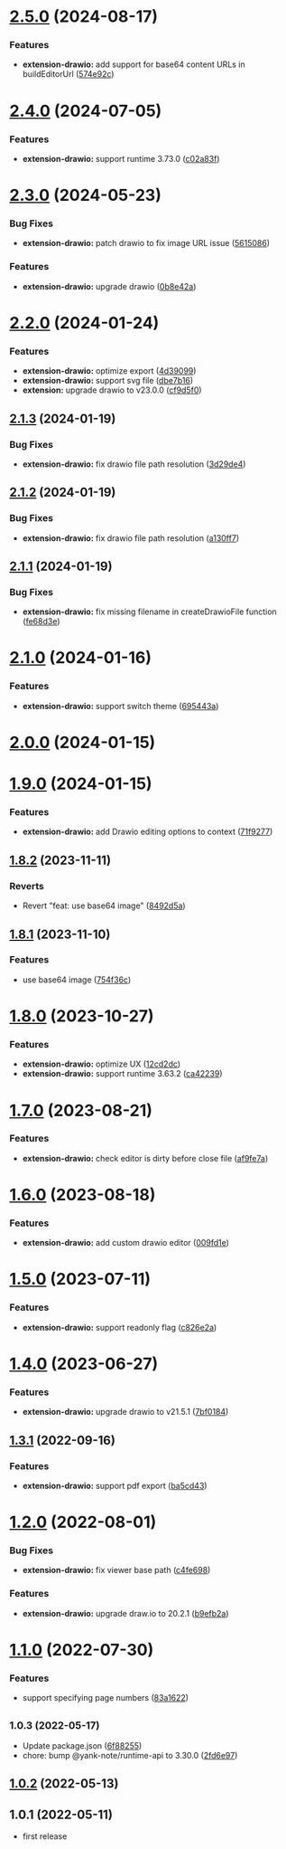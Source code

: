# [2.5.0](https://github.com/purocean/yank-note-extension/compare/extension-drawio-2.4.0...extension-drawio-2.5.0) (2024-08-17)


### Features

* **extension-drawio:** add support for base64 content URLs in buildEditorUrl ([574e92c](https://github.com/purocean/yank-note-extension/commit/574e92c9ec9d5fc3111ba0dd0e6fae28af6a6479))



# [2.4.0](https://github.com/purocean/yank-note-extension/compare/extension-drawio-2.3.0...extension-drawio-2.4.0) (2024-07-05)


### Features

* **extension-drawio:** support runtime 3.73.0 ([c02a83f](https://github.com/purocean/yank-note-extension/commit/c02a83f64354485817acb6305477fc3325ae0361))



# [2.3.0](https://github.com/purocean/yank-note-extension/compare/extension-drawio-2.2.0...extension-drawio-2.3.0) (2024-05-23)


### Bug Fixes

* **extension-drawio:** patch drawio to fix image URL issue ([5615086](https://github.com/purocean/yank-note-extension/commit/56150866840711758ab001bc10fd4c4b654753b8))


### Features

* **extension-drawio:** upgrade drawio ([0b8e42a](https://github.com/purocean/yank-note-extension/commit/0b8e42a96cf04b79b63bc7c7ae3fc45c37685984))



# [2.2.0](https://github.com/purocean/yank-note-extension/compare/extension-drawio-2.1.3...extension-drawio-2.2.0) (2024-01-24)


### Features

* **extension-drawio:** optimize export ([4d39099](https://github.com/purocean/yank-note-extension/commit/4d390997027c6aca5e70b90887ff036431053539))
* **extension-drawio:** support svg file ([dbe7b16](https://github.com/purocean/yank-note-extension/commit/dbe7b16f55c9e5a38cb8c19aaf55618c0dc6232e))
* **extension:** upgrade drawio to v23.0.0 ([cf9d5f0](https://github.com/purocean/yank-note-extension/commit/cf9d5f0a78830288d55debd01300ff38343fb6c5))



## [2.1.3](https://github.com/purocean/yank-note-extension/compare/extension-drawio-2.1.2...extension-drawio-2.1.3) (2024-01-19)


### Bug Fixes

* **extension-drawio:** fix drawio file path resolution ([3d29de4](https://github.com/purocean/yank-note-extension/commit/3d29de4381af94191a6e498f120e0181f302f1bf))



## [2.1.2](https://github.com/purocean/yank-note-extension/compare/extension-drawio-2.1.1...extension-drawio-2.1.2) (2024-01-19)


### Bug Fixes

* **extension-drawio:** fix drawio file path resolution ([a130ff7](https://github.com/purocean/yank-note-extension/commit/a130ff7d65959617210c39ae91f3250b77130da0))



## [2.1.1](https://github.com/purocean/yank-note-extension/compare/extension-drawio-2.1.0...extension-drawio-2.1.1) (2024-01-19)


### Bug Fixes

* **extension-drawio:** fix missing filename in createDrawioFile function ([fe68d3e](https://github.com/purocean/yank-note-extension/commit/fe68d3edc25aee24a9b8e731f76cba501ddf0af1))



# [2.1.0](https://github.com/purocean/yank-note-extension/compare/extension-drawio-2.0.0...extension-drawio-2.1.0) (2024-01-16)


### Features

* **extension-drawio:** support switch theme ([695443a](https://github.com/purocean/yank-note-extension/commit/695443acaf6a094acdabc0ed349f49922fdc57ab))



# [2.0.0](https://github.com/purocean/yank-note-extension/compare/extension-drawio-1.9.0...extension-drawio-2.0.0) (2024-01-15)



# [1.9.0](https://github.com/purocean/yank-note-extension/compare/extension-drawio-1.8.2...extension-drawio-1.9.0) (2024-01-15)


### Features

* **extension-drawio:** add Drawio editing options to context ([71f9277](https://github.com/purocean/yank-note-extension/commit/71f9277c2061caba3840e2245167f356a8bc08c9))



## [1.8.2](https://github.com/purocean/yank-note-extension/compare/extension-drawio-1.8.1...extension-drawio-1.8.2) (2023-11-11)


### Reverts

* Revert "feat: use base64 image" ([8492d5a](https://github.com/purocean/yank-note-extension/commit/8492d5a0c1c84991d56b06f9176632f8406d1e26))



## [1.8.1](https://github.com/purocean/yank-note-extension/compare/extension-drawio-1.8.0...extension-drawio-1.8.1) (2023-11-10)


### Features

* use base64 image ([754f36c](https://github.com/purocean/yank-note-extension/commit/754f36c8da832dadff392c1df9bd79b7921acfe0))



# [1.8.0](https://github.com/purocean/yank-note-extension/compare/extension-drawio-1.7.0...extension-drawio-1.8.0) (2023-10-27)


### Features

* **extension-drawio:** optimize UX ([12cd2dc](https://github.com/purocean/yank-note-extension/commit/12cd2dcb3047f5c477f217f3a90a5595d72bc757))
* **extension-drawio:** support runtime 3.63.2 ([ca42239](https://github.com/purocean/yank-note-extension/commit/ca42239964de1064b130766d4daa1374391de539))



# [1.7.0](https://github.com/purocean/yank-note-extension/compare/extension-drawio-1.6.0...extension-drawio-1.7.0) (2023-08-21)


### Features

* **extension-drawio:** check editor is dirty before close file ([af9fe7a](https://github.com/purocean/yank-note-extension/commit/af9fe7a20e02da8fde087f1e7f2ae315eb61762d))



# [1.6.0](https://github.com/purocean/yank-note-extension/compare/extension-drawio-1.5.0...extension-drawio-1.6.0) (2023-08-18)


### Features

* **extension-drawio:** add custom drawio editor ([009fd1e](https://github.com/purocean/yank-note-extension/commit/009fd1e2de8be272eac5db18324f1c27254d0d96))



# [1.5.0](https://github.com/purocean/yank-note-extension/compare/extension-drawio-1.4.0...extension-drawio-1.5.0) (2023-07-11)


### Features

* **extension-drawio:** support readonly flag ([c826e2a](https://github.com/purocean/yank-note-extension/commit/c826e2aeb94fc1ce9771cc06797731b4b4a72aaf))



# [1.4.0](https://github.com/purocean/yank-note-extension/compare/extension-drawio-1.3.1...extension-drawio-1.4.0) (2023-06-27)


### Features

* **extension-drawio:** upgrade drawio to v21.5.1 ([7bf0184](https://github.com/purocean/yank-note-extension/commit/7bf0184afee31d959d4a480a5bdb460b98ea6153))



## [1.3.1](https://github.com/purocean/yank-note-extension/compare/extension-drawio-1.2.0...extension-drawio-1.3.1) (2022-09-16)


### Features

* **extension-drawio:** support pdf export ([ba5cd43](https://github.com/purocean/yank-note-extension/commit/ba5cd431ed1a959a0abdd3906f662a9e195c3b8f))



# [1.2.0](https://github.com/purocean/yank-note-extension/compare/extension-drawio-1.1.0...extension-drawio-1.2.0) (2022-08-01)


### Bug Fixes

* **extension-drawio:** fix viewer base path ([c4fe698](https://github.com/purocean/yank-note-extension/commit/c4fe698a77783e4435f602c9c86ec06079c6623b))


### Features

* **extension-drawio:** upgrade draw.io to 20.2.1 ([b9efb2a](https://github.com/purocean/yank-note-extension/commit/b9efb2a9a733c176881cb6ff5a452b66e88f407a))



# [1.1.0](https://github.com/purocean/yank-note-extension/compare/extension-drawio-1.0.3...extension-drawio-1.1.0) (2022-07-30)


### Features

* support specifying page numbers ([83a1622](https://github.com/purocean/yank-note-extension/commit/83a16228a517d3ba1f82661efb51f3800150ff93))



## <small>1.0.3 (2022-05-17)</small>

* Update package.json ([6f88255](https://github.com/purocean/yank-note-extension/commit/6f88255))
* chore: bump @yank-note/runtime-api to 3.30.0 ([2fd6e97](https://github.com/purocean/yank-note-extension/commit/2fd6e97))



## [1.0.2](https://github.com/purocean/yank-note-extension/compare/extension-drawio-1.0.1...extension-drawio-1.0.2) (2022-05-13)



## 1.0.1 (2022-05-11)

* first release
